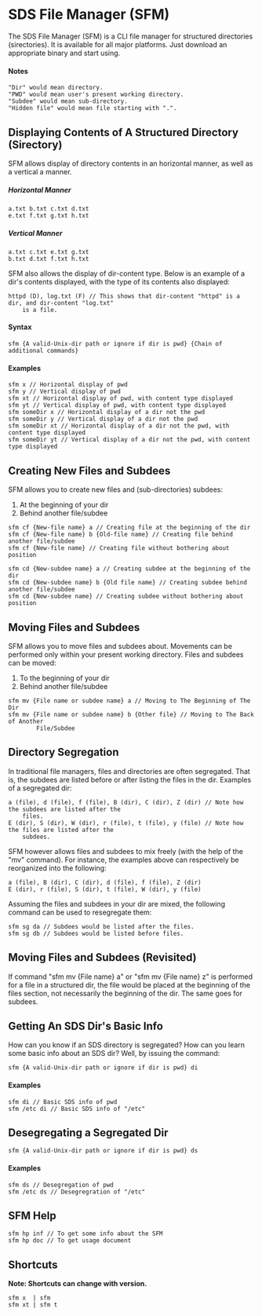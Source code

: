 # SDS File Manager (SFM)

The SDS File Manager (SFM) is a CLI file manager for structured directories (sirectories). It is
available for all major platforms. Just download an appropriate binary and start using.

#### Notes

```
"Dir" would mean directory.
"PWD" would mean user's present working directory.
"Subdee" would mean sub-directory.
"Hidden file" would mean file starting with ".".
```

## Displaying Contents of A Structured Directory (Sirectory)

SFM allows display of directory contents in an horizontal manner, as well as a vertical a manner.

##### Horizontal Manner

```
a.txt b.txt c.txt d.txt
e.txt f.txt g.txt h.txt
```

##### Vertical Manner

```
a.txt c.txt e.txt g.txt
b.txt d.txt f.txt h.txt
```

SFM also allows the display of dir-content type. Below is an example of a dir's contents displayed,
with the type of its contents also displayed:


```
httpd (D), log.txt (F) // This shows that dir-content "httpd" is a dir, and dir-content "log.txt"
	is a file.
```

#### Syntax

```
sfm {A valid-Unix-dir path or ignore if dir is pwd} {Chain of additional commands}
```

#### Examples

```
sfm x // Horizontal display of pwd
sfm y // Vertical display of pwd
sfm xt // Horizontal display of pwd, with content type displayed
sfm yt // Vertical display of pwd, with content type displayed
sfm someDir x // Horizontal display of a dir not the pwd
sfm someDir y // Vertical display of a dir not the pwd
sfm someDir xt // Horizontal display of a dir not the pwd, with content type displayed
sfm someDir yt // Vertical display of a dir not the pwd, with content type displayed
```

## Creating New Files and Subdees

SFM allows you to create new files and (sub-directories) subdees:

1. At the beginning of your dir
2. Behind another file/subdee


```
sfm cf {New-file name} a // Creating file at the beginning of the dir
sfm cf {New-file name} b {Old-file name} // Creating file behind another file/subdee
sfm cf {New-file name} // Creating file without bothering about position

sfm cd {New-subdee name} a // Creating subdee at the beginning of the dir
sfm cd {New-subdee name} b {Old file name} // Creating subdee behind another file/subdee
sfm cd {New-subdee name} // Creating subdee without bothering about position
```

## Moving Files and Subdees

SFM allows you to move files and subdees about. Movements can be performed only within your present
working directory. Files and subdees can be moved:

1. To the beginning of your dir
2. Behind another file/subdee


```
sfm mv {File name or subdee name} a // Moving to The Beginning of The Dir
sfm mv {File name or subdee name} b {Other file} // Moving to The Back of Another
		File/Subdee
```

## Directory Segregation

In traditional file managers, files and directories are often segregated. That is, the subdees are
listed before or after listing the files in the dir. Examples of a segregated dir:

```
a (file), d (file), f (file), B (dir), C (dir), Z (dir) // Note how the subdees are listed after the
	files.
E (dir), S (dir), W (dir), r (file), t (file), y (file) // Note how the files are listed after the
	subdees.
```

SFM however allows files and subdees to mix freely (with the help of the "mv" command). For instance,
the examples above can respectively be reorganized into the following:

```
a (file), B (dir), C (dir), d (file), f (file), Z (dir)
E (dir), r (file), S (dir), t (file), W (dir), y (file)
```

Assuming the files and subdees in your dir are mixed, the following command can be used to
resegregate them:

```
sfm sg da // Subdees would be listed after the files.
sfm sg db // Subdees would be listed before files.
```

## Moving Files and Subdees (Revisited)

If command "sfm mv {File name} a" or "sfm mv {File name} z" is performed for a file in a structured
dir, the file would be placed at the beginning of the files section, not necessarily the beginning
of the dir. The same goes for subdees.

## Getting An SDS Dir's Basic Info

How can you know if an SDS directory is segregated? How can you learn some basic info about an SDS
dir? Well, by issuing the command:

```
sfm {A valid-Unix-dir path or ignore if dir is pwd} di
```

#### Examples

```
sfm di // Basic SDS info of pwd
sfm /etc di // Basic SDS info of "/etc"
```

## Desegregating a Segregated Dir

```
sfm {A valid-Unix-dir path or ignore if dir is pwd} ds
```

#### Examples

```
sfm ds // Desegregation of pwd
sfm /etc ds // Desegregration of "/etc"
```

## SFM Help

```
sfm hp inf // To get some info about the SFM
sfm hp doc // To get usage document
```

## Shortcuts

__**Note:** Shortcuts can change with version.__

```
sfm x  | sfm
sfm xt | sfm t
```
